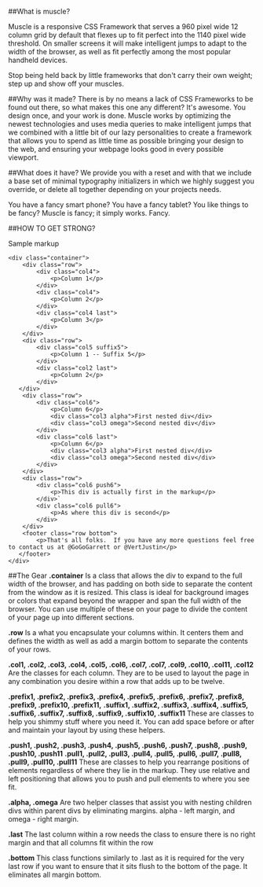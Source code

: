 ##What is muscle?

Muscle is a responsive CSS Framework that serves a 960 pixel wide 12 column grid by default that flexes up to fit perfect into the 1140 pixel wide threshold. On smaller screens it will make intelligent jumps to adapt to the width of the browser, as well as fit perfectly among the most popular handheld devices.  

Stop being held back by little frameworks that don't carry their own weight; step up and show off your muscles.


##Why was it made?
There is by no means a lack of CSS Frameworks to be found out there, so what makes this one any different?  It's awesome.  You design once, and your work is done.  Muscle works by optimizing the newest technologies and uses media queries to make intelligent jumps that we combined with a little bit of our lazy personalities to create a framework that allows you to spend as little time as possible bringing your design to the web, and ensuring your webpage looks good in every possible viewport. 

##What does it have?
We provide you with a reset and with that we include a base set of minimal typography initializers in which we highly suggest you override, or delete all together depending on your projects needs. 

You have a fancy smart phone? You have a fancy tablet?  You like things to be fancy?  Muscle is fancy; it simply works. Fancy.


##HOW TO GET STRONG?

Sample markup
    
    <div class="container">
        <div class="row">
            <div class="col4">
                <p>Column 1</p>
            </div>
            <div class="col4">
                <p>Column 2</p>
            </div>
            <div class="col4 last">
                <p>Column 3</p>
            </div>
        </div>
        <div class="row">
            <div class="col5 suffix5">
                <p>Column 1 -- Suffix 5</p>
            </div>
            <div class="col2 last">
                <p>Column 2</p>
            </div>
       </div>
        <div class="row">
            <div class="col6">
                <p>Column 6</p>
                <div class="col3 alpha">First nested div</div>
                <div class="col3 omega">Second nested div</div>
            </div>
            <div class="col6 last">
                <p>Column 6</p>
                <div class="col3 alpha">First nested div</div>
                <div class="col3 omega">Second nested div</div>
            </div>
        </div>
        <div class="row">
            <div class="col6 push6">
                <p>This div is actually first in the markup</p>
            </div>`
            <div class="col6 pull6">
                <p>As where this div is second</p>
            </div>
        </div>
        <footer class="row bottom">
            <p>That's all folks.  If you have any more questions feel free to contact us at @GoGoGarrett or @VertJustin</p>
       </footer>
    </div>


##The Gear
**.container**
Is a class that allows the div to expand to the full width of the browser, and has padding on both side to separate the content from the window as it is resized.  This class is ideal for background images or colors that expand beyond the wrapper and span the full width of the browser.  You can use multiple of these on your page to divide the content of your page up into different sections.

**.row**
Is a what you encapsulate your columns within.  It centers them and defines the width as well as add a margin bottom to separate the contents of your rows.  

**.col1, .col2, .col3, .col4, .col5, .col6, .col7, .col7, .col9, .col10, .col11, .col12**
Are the classes for each column.  They are to be used to layout the page in any combination you desire within a row that adds up to be twelve. 

**.prefix1, .prefix2, .prefix3, .prefix4, .prefix5, .prefix6, .prefix7, .prefix8, .prefix9, .prefix10, .prefix11,**
**.suffix1, .suffix2, .suffix3, .suffix4, .suffix5, .suffix6, .suffix7, .suffix8, .suffix9, .suffix10, .suffix11**
These are classes to help you shimmy stuff where you need it.  You can add space before or after and maintain your layout by using these helpers.

**.push1, .push2, .push3, .push4, .push5, .push6, .push7, .push8, .push9, .push10, .push11** 
**.pull1, .pull2, .pull3, .pull4, .pull5, .pull6, .pull7, .pull8, .pull9, .pull10, .pull11**
These are classes to help you rearrange positions of elements regardless of where they lie in the markup.  They use relative and left positioning that allows you to push and pull elements to where you see fit. 

**.alpha, .omega**
Are two helper classes that assist you with nesting children divs within parent divs by eliminating margins.  alpha - left margin, and omega - right margin.  

**.last**
The last column within a row needs the class to ensure there is no right margin and that all columns fit within the row 

**.bottom**
This class functions similarly to .last as it is required for the very last row if you want to ensure that it sits flush to the bottom of the page.  It eliminates all margin bottom.

